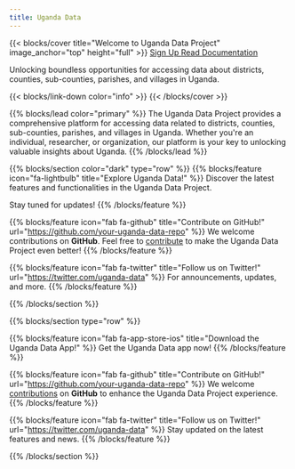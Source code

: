 ```yaml
---
title: Uganda Data
---
```


{{< blocks/cover title="Welcome to Uganda Data Project" image_anchor="top" height="full" >}}
<a class="btn btn-lg btn-primary me-3 mb-4" href="https://uganda.rapharm.shop/app/register" _blank="">
Sign Up <i class="fas fa-arrow-alt-circle-right ms-2"></i>
</a>
<a class="btn btn-lg btn-secondary me-3 mb-4" href="/docs/">
Read Documentation <i class="fab fa-github ms-2 "></i>
</a>

<p class="lead mt-5">Unlocking boundless opportunities for accessing data about districts, counties, sub-counties, parishes, and villages in Uganda.</p>
{{< blocks/link-down color="info" >}}
{{< /blocks/cover >}}

{{% blocks/lead color="primary" %}}
The Uganda Data Project provides a comprehensive platform for accessing data related to districts, counties, sub-counties, parishes, and villages in Uganda. Whether you're an individual, researcher, or organization, our platform is your key to unlocking valuable insights about Uganda.
{{% /blocks/lead %}}

{{% blocks/section color="dark" type="row" %}}
{{% blocks/feature icon="fa-lightbulb" title="Explore Uganda Data!" %}}
Discover the latest features and functionalities in the Uganda Data Project.

Stay tuned for updates!
{{% /blocks/feature %}}

{{% blocks/feature icon="fab fa-github" title="Contribute on GitHub!" url="https://github.com/your-uganda-data-repo" %}}
We welcome contributions on **GitHub**. Feel free to [contribute](https://github.com/your-uganda-data-repo/pulls) to make the Uganda Data Project even better!
{{% /blocks/feature %}}

{{% blocks/feature icon="fab fa-twitter" title="Follow us on Twitter!" url="https://twitter.com/uganda-data" %}}
For announcements, updates, and more.
{{% /blocks/feature %}}

{{% /blocks/section %}}

{{% blocks/section type="row" %}}

{{% blocks/feature icon="fab fa-app-store-ios" title="Download the Uganda Data App!" %}}
Get the Uganda Data app now!
{{% /blocks/feature %}}

{{% blocks/feature icon="fab fa-github" title="Contribute on GitHub!"
    url="https://github.com/your-uganda-data-repo" %}}
We welcome [contributions](https://github.com/your-uganda-data-repo/pulls) on **GitHub** to enhance the Uganda Data Project experience.
{{% /blocks/feature %}}

{{% blocks/feature icon="fab fa-twitter" title="Follow us on Twitter!"
    url="https://twitter.com/uganda-data" %}}
Stay updated on the latest features and news.
{{% /blocks/feature %}}

{{% /blocks/section %}}
